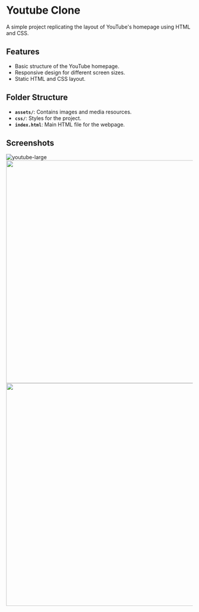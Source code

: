 # Youtube Clone

A simple project replicating the layout of YouTube's homepage using HTML and CSS.

## Features
- Basic structure of the YouTube homepage.
- Responsive design for different screen sizes.
- Static HTML and CSS layout.

## Folder Structure
- **`assets/`**: Contains images and media resources.
- **`css/`**: Styles for the project.
- **`index.html`**: Main HTML file for the webpage.

## Screenshots
![youtube-large](https://github.com/user-attachments/assets/187a0909-6a66-490f-9df3-70430d7a9d5a)
<img src="https://github.com/user-attachments/assets/5eb52558-0735-432b-ad1b-e19d1ddfc41b" height=600 />
<img src="https://github.com/user-attachments/assets/cec97e72-b616-4a94-9f01-5831560adda0" height=600 />
